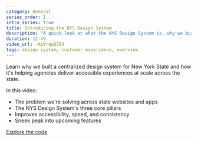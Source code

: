 ```yaml
---
category: General
series_order: 1
intro_series: true
title: Introducing the NYS Design System
description: "A quick look at what the NYS Design System is, why we built it, and how it helps teams make websites and apps that work better for everyone."
duration: 12:49
video_url: -AzYrquG7E4
tags: design system, customer experience, overview
---
```

Learn why we built a centralized design system for New York State and how it's helping agencies deliver accessible experiences at scale across the state. 

In this video:
- The problem we're solving across state websites and apps
- The NYS Design System's three core pillars
- Improves accessibility, speed, and consistency
- Sneek peak into upcoming features

[Explore the code](https://github.com/its-hcd/nysds)
